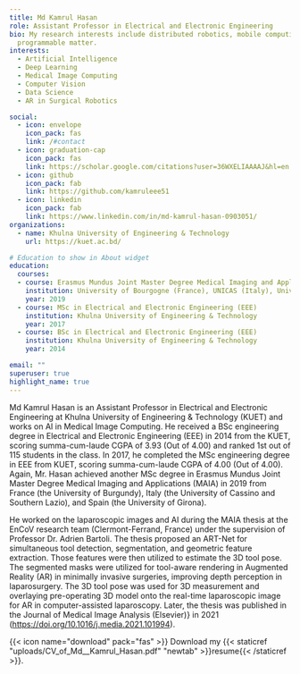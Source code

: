 ```yaml
---
title: Md Kamrul Hasan
role: Assistant Professor in Electrical and Electronic Engineering
bio: My research interests include distributed robotics, mobile computing and
  programmable matter.
interests:
  - Artificial Intelligence
  - Deep Learning
  - Medical Image Computing
  - Computer Vision
  - Data Science
  - AR in Surgical Robotics

social:
  - icon: envelope
    icon_pack: fas
    link: /#contact
  - icon: graduation-cap
    icon_pack: fas
    link: https://scholar.google.com/citations?user=36WXELIAAAAJ&hl=en
  - icon: github
    icon_pack: fab
    link: https://github.com/kamruleee51
  - icon: linkedin
    icon_pack: fab
    link: https://www.linkedin.com/in/md-kamrul-hasan-0903051/
organizations:
  - name: Khulna University of Engineering & Technology
    url: https://kuet.ac.bd/

# Education to show in About widget
education:
  courses:
  - course: Erasmus Mundus Joint Master Degree Medical Imaging and Applications (MAIA)
    institution: University of Bourgogne (France), UNICAS (Italy), University of Girona (Spain)
    year: 2019
  - course: MSc in Electrical and Electronic Engineering (EEE)
    institution: Khulna University of Engineering & Technology
    year: 2017
  - course: BSc in Electrical and Electronic Engineering (EEE)
    institution: Khulna University of Engineering & Technology
    year: 2014

email: ""
superuser: true
highlight_name: true
---
```


Md Kamrul Hasan is an Assistant Professor in Electrical and Electronic Engineering at Khulna University of Engineering & Technology (KUET) and works on AI in Medical Image Computing. He received a BSc engineering degree in Electrical and Electronic Engineering (EEE) in 2014 from the KUET, scoring summa-cum-laude CGPA of 3.93 (Out of 4.00) and ranked 1st out of 115 students in the class. In 2017, he completed the MSc engineering degree in EEE from KUET, scoring summa-cum-laude CGPA of 4.00 (Out of 4.00). Again, Mr. Hasan achieved another MSc degree in Erasmus Mundus Joint Master Degree Medical Imaging and Applications (MAIA) in 2019 from France (the University of Burgundy), Italy (the University of Cassino and Southern Lazio), and Spain (the University of Girona).

He worked on the laparoscopic images and AI during the MAIA thesis at the EnCoV research team (Clermont-Ferrand, France) under the supervision of Professor Dr. Adrien Bartoli. The thesis proposed an ART-Net for simultaneous tool detection, segmentation, and geometric feature extraction. Those features were then utilized to estimate the 3D tool pose. The segmented masks were utilized for tool-aware rendering in Augmented Reality (AR) in minimally invasive surgeries, improving depth perception in laparosurgery. The 3D tool pose was used for 3D measurement and overlaying pre-operating 3D model onto the real-time laparoscopic image for AR in computer-assisted laparoscopy. Later, the thesis was published in the Journal of Medical Image Analysis  (Elsevier)} in 2021 (https://doi.org/10.1016/j.media.2021.101994). 

{{< icon name="download" pack="fas" >}} Download my {{< staticref "uploads/CV_of_Md__Kamrul_Hasan.pdf" "newtab" >}}resume{{< /staticref >}}.
